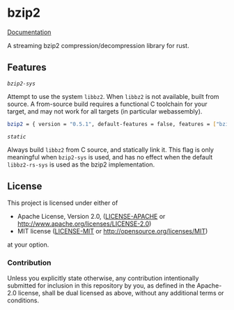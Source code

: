 # bzip2

[Documentation](https://docs.rs/bzip2)

A streaming bzip2 compression/decompression library for rust.

## Features

*`bzip2-sys`*

Attempt to use the system `libbz2`. When `libbz2` is not available, built from source.
A from-source build requires a functional C toolchain for your target, and may not
work for all targets (in particular webassembly).

```sh
bzip2 = { version = "0.5.1", default-features = false, features = ["bzip2-sys"] }
```

*`static`*

Always build `libbz2` from C source, and statically link it. This flag is only meaningful when `bzip2-sys` is used,
and has no effect when the default `libbz2-rs-sys` is used as the bzip2 implementation.

## License

This project is licensed under either of

 * Apache License, Version 2.0, ([LICENSE-APACHE](LICENSE-APACHE) or
   http://www.apache.org/licenses/LICENSE-2.0)
 * MIT license ([LICENSE-MIT](LICENSE-MIT) or
   http://opensource.org/licenses/MIT)

at your option.

### Contribution

Unless you explicitly state otherwise, any contribution intentionally submitted
for inclusion in this repository by you, as defined in the Apache-2.0 license, shall be
dual licensed as above, without any additional terms or conditions.
